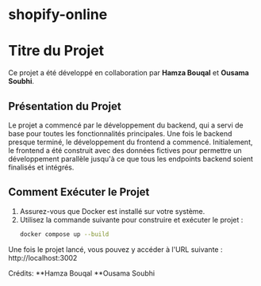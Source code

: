 # shopify-online
# Titre du Projet

Ce projet a été développé en collaboration par **Hamza Bouqal** et **Ousama Soubhi**.

## Présentation du Projet

Le projet a commencé par le développement du backend, qui a servi de base pour toutes les fonctionnalités principales. Une fois le backend presque terminé, le développement du frontend a commencé. Initialement, le frontend a été construit avec des données fictives pour permettre un développement parallèle jusqu'à ce que tous les endpoints backend soient finalisés et intégrés.

## Comment Exécuter le Projet

1. Assurez-vous que Docker est installé sur votre système.
2. Utilisez la commande suivante pour construire et exécuter le projet :
   ```bash
   docker compose up --build
   ```
Une fois le projet lancé, vous pouvez y accéder à l'URL suivante : http://localhost:3002

Crédits:
**Hamza Bouqal
**Ousama Soubhi







